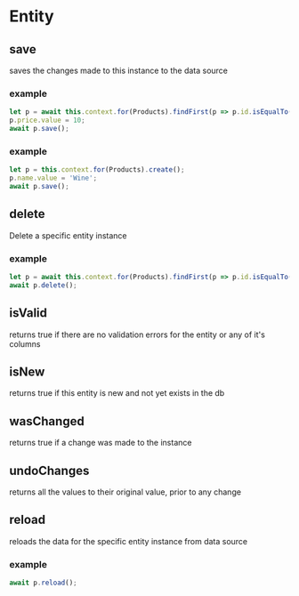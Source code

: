 # Entity
## save
saves the changes made to this instance to the data source
### example
```ts
let p = await this.context.for(Products).findFirst(p => p.id.isEqualTo(7));
p.price.value = 10;
await p.save();
```

### example
```ts
let p = this.context.for(Products).create();
p.name.value = 'Wine';
await p.save();
```

## delete
Delete a specific entity instance
### example
```ts
let p = await this.context.for(Products).findFirst(p => p.id.isEqualTo(7));
await p.delete();
```

## isValid
returns true if there are no validation errors for the entity or any of it's columns
## isNew
returns true if this entity is new and not yet exists in the db
## wasChanged
returns true if a change was made to the instance
## undoChanges
returns all the values to their original value, prior to any change
## reload
reloads the data for the specific entity instance from data source
### example
```ts
await p.reload();
```

